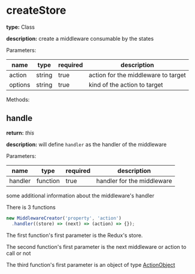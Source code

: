 # createStore

**type:** Class

**description:** create a middleware consumable by the states

Parameters:

| name    | type    | required | description                         |
|---------|---------|----------|-------------------------------------|
| action  | string  | true     | action for the middleware to target |
| options | string  | true     | kind of the action to target        |

Methods:

## handle

**return:** *this*

**description:** will define `handler` as the handler of the middleware

Parameters:

| name    | type     | required | description                |
|---------|----------|----------|----------------------------|
| handler | function | true     | handler for the middleware |

some additional information about the middleware's handler

There is 3 functions

```js
new MiddlewareCreator('property', 'action')
  .handler((store) => (next) => (action) => {});
```

The first function's first parameter is the Redux's store.

The second function's first parameter is the next middleware or action to call or not

The third function's first parameter is an object of type [ActionObject](https://github.com/zougui1/dynamic-redux/blob/master/docs/types/ActionObject.md)
